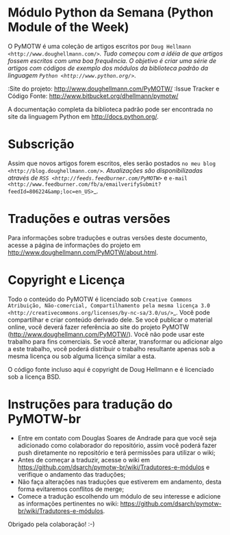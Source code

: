 Módulo Python da Semana (Python Module of the Week)
===================================================

O PyMOTW é uma coleção de artigos escritos por `Doug Hellmann <http://www.doughellmann.com/>`_. Tudo começou com a idéia de que artigos fossem escritos com uma boa frequência. O objetivo é criar uma série de artigos com códigos de exemplo dos módulos da biblioteca padrão da linguagem `Python <http://www.python.org/>`_.

:Site do projeto: http://www.doughellmann.com/PyMOTW/
:Issue Tracker e Código Fonte: http://www.bitbucket.org/dhellmann/pymotw/

A documentação completa da biblioteca padrão pode ser encontrada no site da linguagem Python em http://docs.python.org/.

Subscrição
==========

Assim que novos artigos forem escritos, eles serão postados `no meu blog <http://blog.doughellmann.com/>`_. Atualizações são disponibilizadas através de `RSS <http://feeds.feedburner.com/PyMOTW>`_ e `e-mail <http://www.feedburner.com/fb/a/emailverifySubmit?feedId=806224&amp;loc=en_US>`_.

Traduções e outras versões
==========================

Para informações sobre traduções e outras versões deste documento, acesse a página de informações do projeto em http://www.doughellmann.com/PyMOTW/about.html.

Copyright e Licença
===================

Todo o conteúdo do PyMOTW é licenciado sob  `Creative Commons Atribuição, Não-comercial, Compartilhamento pela mesma licença 3.0 <http://creativecommons.org/licenses/by-nc-sa/3.0/us/>`_.  Você pode compartilhar e criar conteúdo derivado dele. Se você publicar o material online, você deverá fazer referência ao site do projeto PyMOTW (http://www.doughellmann.com/PyMOTW/). Você não pode usar este trabalho para fins comerciais. Se você alterar, transformar ou adicionar algo a este trabalho, você poderá distribuir o trabalho resultante apenas sob a mesma licença ou sob alguma licença similar a esta.

O código fonte incluso aqui é copyright de Doug Hellmann e é licenciado sob a licença BSD.

Instruções para tradução do PyMOTW-br
=====================================

  * Entre em contato com Douglas Soares de Andrade para que você seja adicionado como colaborador do repositório, assim você poderá fazer push diretamente no repositório e terá permissões para utilizar o wiki;
  * Antes de começar a traduzir, acesse o wiki em https://github.com/dsarch/pymotw-br/wiki/Tradutores-e-módulos e verifique o andamento das traduções;
  * Não faça alterações nas traduções que estiverem em andamento, desta forma evitaremos conflitos de merge;
  * Comece a tradução escolhendo um módulo de seu interesse e adicione as informações pertinentes no wiki: https://github.com/dsarch/pymotw-br/wiki/Tradutores-e-módulos.

Obrigado pela colaboração! :-)
